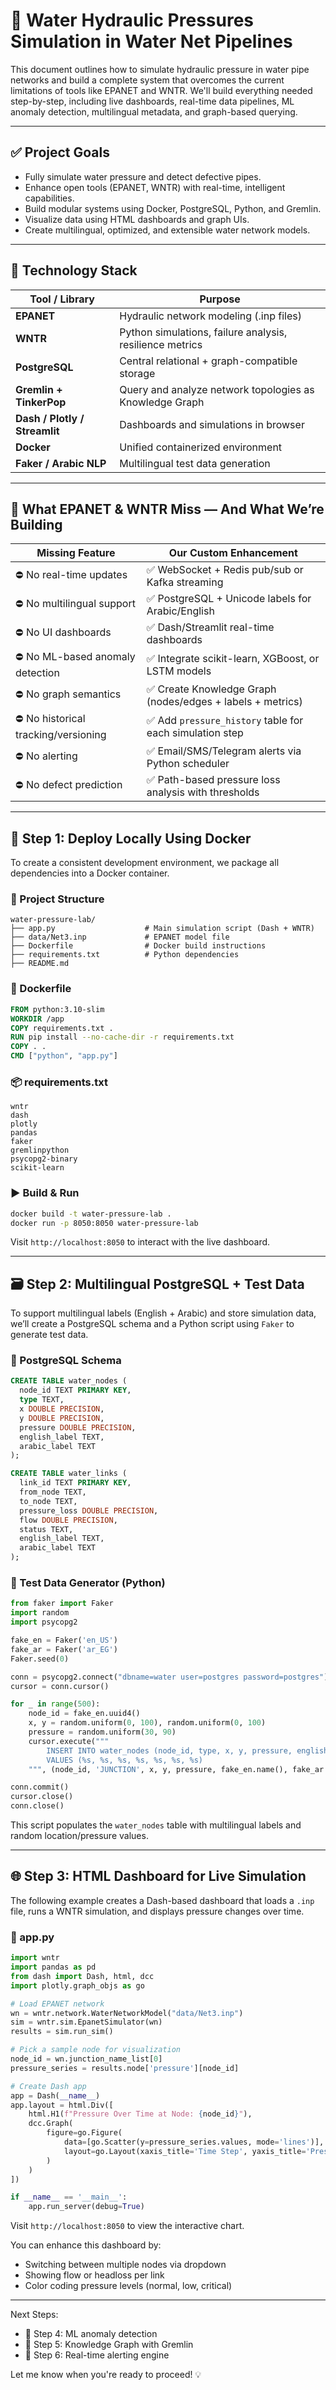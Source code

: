 # 📘 Water Hydraulic Pressures Simulation in Water Net Pipelines

This document outlines how to simulate hydraulic pressure in water pipe networks and build a complete system that overcomes the current limitations of tools like EPANET and WNTR. We'll build everything needed step-by-step, including live dashboards, real-time data pipelines, ML anomaly detection, multilingual metadata, and graph-based querying.

---

## ✅ Project Goals
- Fully simulate water pressure and detect defective pipes.
- Enhance open tools (EPANET, WNTR) with real-time, intelligent capabilities.
- Build modular systems using Docker, PostgreSQL, Python, and Gremlin.
- Visualize data using HTML dashboards and graph UIs.
- Create multilingual, optimized, and extensible water network models.

---

## 🧰 Technology Stack
| Tool / Library            | Purpose                                                              |
|---------------------------|----------------------------------------------------------------------|
| **EPANET**                | Hydraulic network modeling (.inp files)                             |
| **WNTR**                  | Python simulations, failure analysis, resilience metrics             |
| **PostgreSQL**            | Central relational + graph-compatible storage                        |
| **Gremlin + TinkerPop**   | Query and analyze network topologies as Knowledge Graph              |
| **Dash / Plotly / Streamlit** | Dashboards and simulations in browser                        |
| **Docker**                | Unified containerized environment                                   |
| **Faker / Arabic NLP**    | Multilingual test data generation                                   |

---

## 🧠 What EPANET & WNTR Miss — And What We’re Building
| Missing Feature                     | Our Custom Enhancement                                               |
|------------------------------------|----------------------------------------------------------------------|
| ⛔ No real-time updates             | ✅ WebSocket + Redis pub/sub or Kafka streaming                      |
| ⛔ No multilingual support          | ✅ PostgreSQL + Unicode labels for Arabic/English                    |
| ⛔ No UI dashboards                 | ✅ Dash/Streamlit real-time dashboards                               |
| ⛔ No ML-based anomaly detection    | ✅ Integrate scikit-learn, XGBoost, or LSTM models                   |
| ⛔ No graph semantics               | ✅ Create Knowledge Graph (nodes/edges + labels + metrics)           |
| ⛔ No historical tracking/versioning| ✅ Add `pressure_history` table for each simulation step             |
| ⛔ No alerting                      | ✅ Email/SMS/Telegram alerts via Python scheduler                    |
| ⛔ No defect prediction             | ✅ Path-based pressure loss analysis with thresholds                 |

---

## 🚀 Step 1: Deploy Locally Using Docker
To create a consistent development environment, we package all dependencies into a Docker container.

### 📂 Project Structure
```
water-pressure-lab/
├── app.py                    # Main simulation script (Dash + WNTR)
├── data/Net3.inp             # EPANET model file
├── Dockerfile                # Docker build instructions
├── requirements.txt          # Python dependencies
├── README.md
```

### 🐳 Dockerfile
```dockerfile
FROM python:3.10-slim
WORKDIR /app
COPY requirements.txt .
RUN pip install --no-cache-dir -r requirements.txt
COPY . .
CMD ["python", "app.py"]
```

### 📦 requirements.txt
```
wntr
dash
plotly
pandas
faker
gremlinpython
psycopg2-binary
scikit-learn
```

### ▶️ Build & Run
```bash
docker build -t water-pressure-lab .
docker run -p 8050:8050 water-pressure-lab
```
Visit `http://localhost:8050` to interact with the live dashboard.

---

## 🗃️ Step 2: Multilingual PostgreSQL + Test Data

To support multilingual labels (English + Arabic) and store simulation data, we’ll create a PostgreSQL schema and a Python script using `Faker` to generate test data.

### 📄 PostgreSQL Schema
```sql
CREATE TABLE water_nodes (
  node_id TEXT PRIMARY KEY,
  type TEXT,
  x DOUBLE PRECISION,
  y DOUBLE PRECISION,
  pressure DOUBLE PRECISION,
  english_label TEXT,
  arabic_label TEXT
);

CREATE TABLE water_links (
  link_id TEXT PRIMARY KEY,
  from_node TEXT,
  to_node TEXT,
  pressure_loss DOUBLE PRECISION,
  flow DOUBLE PRECISION,
  status TEXT,
  english_label TEXT,
  arabic_label TEXT
);
```

### 🧪 Test Data Generator (Python)
```python
from faker import Faker
import random
import psycopg2

fake_en = Faker('en_US')
fake_ar = Faker('ar_EG')
Faker.seed(0)

conn = psycopg2.connect("dbname=water user=postgres password=postgres")
cursor = conn.cursor()

for _ in range(500):
    node_id = fake_en.uuid4()
    x, y = random.uniform(0, 100), random.uniform(0, 100)
    pressure = random.uniform(30, 90)
    cursor.execute("""
        INSERT INTO water_nodes (node_id, type, x, y, pressure, english_label, arabic_label)
        VALUES (%s, %s, %s, %s, %s, %s, %s)
    """, (node_id, 'JUNCTION', x, y, pressure, fake_en.name(), fake_ar.name()))

conn.commit()
cursor.close()
conn.close()
```

This script populates the `water_nodes` table with multilingual labels and random location/pressure values.

---

## 🌐 Step 3: HTML Dashboard for Live Simulation

The following example creates a Dash-based dashboard that loads a `.inp` file, runs a WNTR simulation, and displays pressure changes over time.

### 📄 app.py
```python
import wntr
import pandas as pd
from dash import Dash, html, dcc
import plotly.graph_objs as go

# Load EPANET network
wn = wntr.network.WaterNetworkModel("data/Net3.inp")
sim = wntr.sim.EpanetSimulator(wn)
results = sim.run_sim()

# Pick a sample node for visualization
node_id = wn.junction_name_list[0]
pressure_series = results.node['pressure'][node_id]

# Create Dash app
app = Dash(__name__)
app.layout = html.Div([
    html.H1(f"Pressure Over Time at Node: {node_id}"),
    dcc.Graph(
        figure=go.Figure(
            data=[go.Scatter(y=pressure_series.values, mode='lines')],
            layout=go.Layout(xaxis_title='Time Step', yaxis_title='Pressure (m)')
        )
    )
])

if __name__ == '__main__':
    app.run_server(debug=True)
```

Visit `http://localhost:8050` to view the interactive chart.

You can enhance this dashboard by:
- Switching between multiple nodes via dropdown
- Showing flow or headloss per link
- Color coding pressure levels (normal, low, critical)

---

Next Steps:
- 🧠 Step 4: ML anomaly detection
- 🔗 Step 5: Knowledge Graph with Gremlin
- 📣 Step 6: Real-time alerting engine

Let me know when you're ready to proceed! 💡

